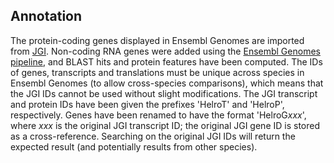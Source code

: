 Annotation
----------

The protein-coding genes displayed in Ensembl Genomes are imported from
[JGI](http://genome.jgi.doe.gov/Helro1/Helro1.home.html). Non-coding RNA
genes were added using the [Ensembl Genomes
pipeline](https://metazoa.ensembl.org/info/genome/annotation/ncrna.html), and BLAST hits and
protein features have been computed. The IDs of genes, transcripts and
translations must be unique across species in Ensembl Genomes (to allow
cross-species comparisons), which means that the JGI IDs cannot be used
without slight modifications. The JGI transcript and protein IDs have
been given the prefixes 'HelroT' and 'HelroP', respectively. Genes
have been renamed to have the format 'HelroG*xxx*', where *xxx* is the
original JGI transcript ID; the original JGI gene ID is stored as a
cross-reference. Searching on the original JGI IDs will return the
expected result (and potentially results from other species).
